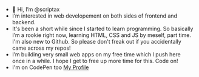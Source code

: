 - 👋 Hi, I’m @scriptax
- I’m interested in web developement on both sides of frontend and backend.
- It's been a short while since I started to learn programming. So basically I’m a rookie right now, learning HTML, CSS and JS by meself, part time. I'm also new to Github. So please don't freak out if you accidentally came across my repos!
- I’m building very small web apps on my free time which I push here once in a while. I hope I get to free up more time for this. Code on!
- I'm on CodePen too [My Profile](https://codepen.io/scriptax)

<!---
scriptax/scriptax is a ✨ special ✨ repository because its `README.md` (this file) appears on your GitHub profile.
You can click the Preview link to take a look at your changes.
--->
